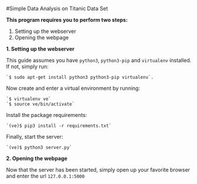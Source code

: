 #Simple Data Analysis on Titanic Data Set

**This program requires you to perform two steps:**

1. Setting up the webserver
2. Opening the webpage

**1. Setting up the webserver**

This guide assumes you have `python3`, `python3-pip` and `virtualenv` installed. If not, simply run:

    `$ sudo apt-get install python3 python3-pip virtualenv`.

Now create and enter a virtual environment by running:

    `$ virtualenv ve`
    `$ source ve/bin/activate`

Install the package requirements:

    `(ve)$ pip3 install -r requirements.txt`

Finally, start the server:

    `(ve)$ python3 server.py`

**2. Opening the webpage**

Now that the server has been started, simply open up your favorite browser and enter the url `127.0.0.1:5000`
